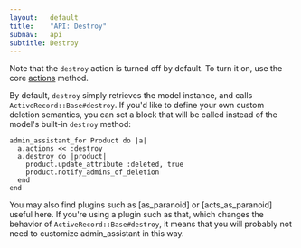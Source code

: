 ```yaml
---
layout:   default
title:    "API: Destroy"
subnav:   api
subtitle: Destroy
---
```


Note that the `destroy` action is turned off by default. To turn it on, use the core [actions](./core.html#builder_actions) method.

By default, `destroy` simply retrieves the model instance, and calls `ActiveRecord::Base#destroy`. If you'd like to define your own custom deletion semantics, you can set a block that will be called instead of the model's built-in `destroy` method:

    admin_assistant_for Product do |a|
      a.actions << :destroy
      a.destroy do |product|
        product.update_attribute :deleted, true
        product.notify_admins_of_deletion
      end
    end
    
You may also find plugins such as [as\_paranoid] or [acts\_as\_paranoid] useful here. If you're using a plugin such as that, which changes the behavior of `ActiveRecord::Base#destroy`, it means that you will probably not need to customize admin\_assistant in this way.




[acts_as_paranoid]: http://ar-paranoid.rubyforge.org/
[as_paranoid]: http://github.com/semanticart/is_paranoid/tree/master

